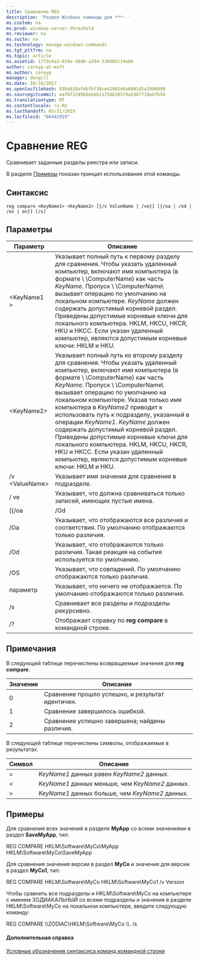 ```yaml
---
title: Сравнение REG
description: 'Раздел Windows команды для ***- '
ms.custom: na
ms.prod: windows-server-threshold
ms.reviewer: na
ms.suite: na
ms.technology: manage-windows-commands
ms.tgt_pltfrm: na
ms.topic: article
ms.assetid: 177dc6a3-034e-4846-a394-330d03c14e0b
author: coreyp-at-msft
ms.author: coreyp
manager: dongill
ms.date: 10/16/2017
ms.openlocfilehash: 83bb010af4bfbf38ce41001d6a6001d5a3996090
ms.sourcegitcommit: eaf071249b6eb6b1a758b38579a2d87710abfb54
ms.translationtype: MT
ms.contentlocale: ru-RU
ms.lasthandoff: 05/31/2019
ms.locfileid: "66441919"
---
```

# <a name="reg-compare"></a>Сравнение REG



Сравнивает заданные разделы реестра или записи.

В разделе [Примеры](#BKMK_examples) показан принцип использования этой команды.

## <a name="syntax"></a>Синтаксис

```
reg compare <KeyName1> <KeyName2> [{/v ValueName | /ve}] [{/oa | /od | /os | on}] [/s]
```

## <a name="parameters"></a>Параметры

|    Параметр    |                                                                                                                                                                                                                                                                                          Описание                                                                                                                                                                                                                                                                                           |
|-----------------|------------------------------------------------------------------------------------------------------------------------------------------------------------------------------------------------------------------------------------------------------------------------------------------------------------------------------------------------------------------------------------------------------------------------------------------------------------------------------------------------------------------------------------------------------------------------------------------------|
|   \<KeyName1 >   |                                                               Указывает полный путь к первому разделу для сравнения. Чтобы указать удаленный компьютер, включают имя компьютера (в формате \\ \\ComputerName\) как часть *KeyName*. Пропуск \\ \\ComputerName\ вызывает операцию по умолчанию на локальном компьютере. *KeyName* должен содержать допустимый корневой раздел. Приведены допустимые корневые ключи для локального компьютера. HKLM, HKCU, HKCR, HKU и HKCC. Если указан удаленный компьютер, являются допустимым корневые ключи: HKLM и HKU.                                                                |
|   \<KeyName2>   | Указывает полный путь ко второму разделу для сравнения. Чтобы указать удаленный компьютер, включают имя компьютера (в формате \\ \\ComputerName\) как часть *KeyName*. Пропуск \\ \\ComputerName\ вызывает операцию по умолчанию на локальном компьютере. Указав только имя компьютера в *KeyName2* приводит к использовать путь к подразделу, указанный в операции *KeyName1*. *KeyName* должен содержать допустимый корневой раздел. Приведены допустимые корневые ключи для локального компьютера. HKLM, HKCU, HKCR, HKU и HKCC. Если указан удаленный компьютер, являются допустимым корневые ключи: HKLM и HKU. |
| /v \<ValueName> |                                                                                                                                                                                                                                                                     Указывает имя значения для сравнения в подразделе.                                                                                                                                                                                                                                                                      |
|       / ve       |                                                                                                                                                                                                                                                         Указывает, что должна сравниваться только записей, имеющих пустые имена.                                                                                                                                                                                                                                                         |
|      [{/oa      |                                                                                                                                                                                                                                                                                              /Od                                                                                                                                                                                                                                                                                               |
|       /Oa       |                                                                                                                                                                                                                                             Указывает, что отображаются все различия и соответствия. По умолчанию отображаются только различия.                                                                                                                                                                                                                                             |
|       /Od       |                                                                                                                                                                                                                                                          Указывает, что отображаются только различия. Такая реакция на события используется по умолчанию.                                                                                                                                                                                                                                                          |
|       /OS       |                                                                                                                                                                                                                                                    Указывает, что совпадений. По умолчанию отображаются только различия.                                                                                                                                                                                                                                                     |
|       параметр       |                                                                                                                                                                                                                                                       Указывает, что ничего не отображается. По умолчанию отображаются только различия.                                                                                                                                                                                                                                                        |
|       /s        |                                                                                                                                                                                                                                                                         Сравнивает все разделы и подразделы рекурсивно.                                                                                                                                                                                                                                                                          |
|       /?        |                                                                                                                                                                                                                                                                    Отображает справку по **reg compare** в командной строке.                                                                                                                                                                                                                                                                    |

## <a name="remarks"></a>Примечания

В следующей таблице перечислены возвращаемые значения для **reg compare**.

|Значение|Описание|
|-----|-----------|
|0|Сравнение прошло успешно, и результат идентичен.|
|1|Сравнение завершилось ошибкой.|
|2|Сравнение успешно завершена; найдены различия.|

В следующей таблице перечислены символы, отображаемые в результатах.

|Символ|Описание|
|------|-----------|
|=|*KeyName1* данных равен *KeyName2* данных.|
|<|*KeyName1* данных меньше, чем *KeyName2* данных.|
|>|*KeyName1* данных больше, чем *KeyName2* данных.|

## <a name="BKMK_examples"></a>Примеры

Для сравнения всех значений в разделе **MyApp** со всеми значениями в раздел **SaveMyApp**, тип:

REG COMPARE HKLM\Software\MyCo\MyApp HKLM\Software\MyCo\SaveMyApp

Для сравнения значения версии в раздел **MyCo** и значение для версии в раздел **MyCo1**, тип:

REG COMPARE HKLM\Software\MyCo HKLM\Software\MyCo1 /v Version

Чтобы сравнить все подразделы и HKLM\Software\MyCo на компьютере с именем ЗОДИАКАЛЬНЫЙ со всеми подразделы и значения в разделе HKLM\Software\MyCo на локальном компьютере, введите следующую команду:

REG COMPARE \\\\ZODIAC\HKLM\Software\MyCo \\\\. /s

#### <a name="additional-references"></a>Дополнительная справка

[Условные обозначения синтаксиса команд командной строки](command-line-syntax-key.md)